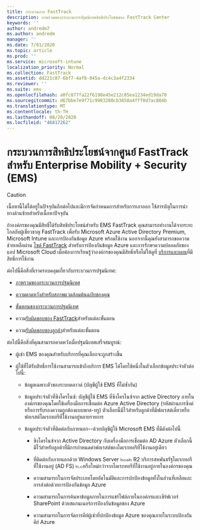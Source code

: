 ```yaml
---
title: กระบวนการ FastTrack
description: ภาพรวมของกระบวนการปฐมนิเทศสิทธิประโยชน์ของ FastTrack Center
keywords: ''
author: andredm7
ms.author: andredm
manager: ''
ms.date: 7/01/2020
ms.topic: article
ms.prod: ''
ms.service: microsoft-intune
localization_priority: Normal
ms.collection: FastTrack
ms.assetid: dd221c87-6bf7-4af8-845a-dc4c3a4f2334
ms.reviewer: ''
ms.suite: ems
ms.openlocfilehash: a0fc877fa22f6198e45e212c85ea1234ed19da70
ms.sourcegitcommit: d67bbe7e9f71c9983280cb3858a4fff0d7ac884b
ms.translationtype: MT
ms.contentlocale: th-TH
ms.lasthandoff: 08/20/2020
ms.locfileid: "46817262"
---
```

# <a name="fasttrack-center-benefit-process-for-enterprise-mobility--security-ems"></a>กระบวนการสิทธิประโยชน์จากศูนย์ FastTrack สำหรับ Enterprise Mobility + Security (EMS)

> [!CAUTION]
> เนื้อหานี้ไม่ได้อยู่ในปัจจุบันอีกต่อไปและมีการจัดกำหนดการสำหรับการเอาออก ใช้สารบัญในการนำทางด้านซ้ายสำหรับเนื้อหาปัจจุบัน

ถ้าองค์กรของคุณมีสิทธิ์ได้รับสิทธิประโยชน์สำหรับ EMS FastTrack คุณสามารถทำงานได้จากระยะไกลกับผู้เชี่ยวชาญ FastTrack เพื่อรับ Microsoft Azure Active Directory Premium, Microsoft Intune และการป้องกันข้อมูล Azure พร้อมใช้งาน นอกจากนี้คุณยังสามารถขอความช่วยเหลือผ่าน [ไซต์ FastTrack](https://www.microsoft.com/fasttrack/microsoft-365/ems) สำหรับการป้องกันข้อมูล Azure และการรักษาความปลอดภัยของแอป Microsoft Cloud เมื่อต้องการเรียนรู้ว่าองค์กรของคุณมีสิทธิ์หรือไม่ให้ดูที่ [บริการและแผน](M365-eligible-services-and-plans.md)ที่มีสิทธิ์การใช้งาน


ต่อไปนี้คือสิ่งที่เราครอบคลุมเกี่ยวกับกระบวนการปฐมนิเทศ:

-   [ภาพรวมของกระบวนการปฐมนิเทศ](EMS-fasttrack-benefit-overview.md)

-   [ความคาดหวังสำหรับสภาพแวดล้อมต้นฉบับของคุณ](EMS-source-environment-expectations.md)

-   [ขั้นตอนของกระบวนการปฐมนิเทศ](EMS-onboarding-phases.md)

-   ความ[รับผิดชอบของ FastTrack](EMS-fasttrack-responsibilities.md)สำหรับแต่ละขั้นตอน

-   ความ[รับผิดชอบของลูกค้า](EMS-your-responsibilities.md)สำหรับแต่ละขั้นตอน

ต่อไปนี้คือสิ่งที่คุณสามารถคาดหวังเมื่อปฐมนิเทศเสร็จสมบูรณ์:

-   ผู้เช่า EMS ของคุณสำหรับบริการที่คุณเลือกจะถูกสร้างขึ้น

-   ผู้ใช้ที่ได้รับสิทธิ์การใช้งานสามารถเข้าถึงบริการ EMS ได้โดยใช้หนึ่งในตัวเลือกข้อมูลประจำตัวต่อไปนี้:

    -   ข้อมูลเฉพาะตัวของระบบคลาวด์ (บัญชีผู้ใช้ EMS ที่ไม่ซ้ำกัน)

    -   ข้อมูลประจำตัวที่ซิงโครไนซ์: บัญชีผู้ใช้ EMS ที่ซิงโครไนซ์จาก active Directory ภายในองค์กรของคุณโดยใช้เครื่องมือการเชื่อมต่อ Azure Active Directory (รหัสผ่านการซิงค์หรือการรับรองความถูกต้องแบบพาส-ทรู) ตัวเลือกนี้มีไว้สำหรับลูกค้าที่มีฟอเรสต์เดี่ยวหรือฟอเรสต์ไดเรกทอรีที่ใช้งานอยู่หลายรายการ

    -   ข้อมูลประจำตัวที่ติดต่อกับภายนอก--ด้วยบัญชีผู้ใช้ Microsoft EMS ที่มีดังต่อไปนี้

        -   ซิงโครไนซ์จาก Active Directory กับเครื่องมือการเชื่อมต่อ AD Azure ตัวเลือกนี้มีไว้สำหรับลูกค้าที่มีการกำหนดค่าฟอเรสต์ของไดเรกทอรีที่ใช้งานอยู่เดียว

        -   ที่ติดต่อกับภายนอกด้วย Windows Server ๒๐๑๒ R2 บริการสหพันธรัฐไดเรกทอรีที่ใช้งานอยู่ (AD FS) ๒.๐หรือใหม่กว่าจากไดเรกทอรีที่ใช้งานอยู่ภายในองค์กรของคุณ

        -   ความสามารถในการจัดประเภทโดยอัตโนมัติและการปกป้องข้อมูลทั้งในส่วนที่เหลือและการส่งต่อด้วยการป้องกันข้อมูล Azure 

        -   ความสามารถในการค้นหาข้อมูลภายในการแชร์ไฟล์ภายในองค์กรและเซิร์ฟเวอร์ SharePoint ด้วยสแกนเนอร์การป้องกันข้อมูลของ Azure 

        -   ความสามารถในการจัดการคีย์ผู้เช่าที่ปกป้องข้อมูล Azure ของคุณภายในระบบป้องกันคีย์ Azure 

